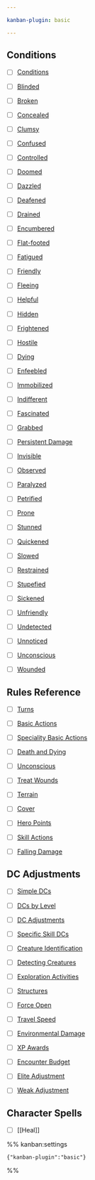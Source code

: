 ```yaml
---

kanban-plugin: basic

---
```


## Conditions

- [ ] [Conditions](Mechanics/Conditions/Conditions)
- [ ] [Blinded](../Conditions/Blinded.md)
- [ ] [Broken](../Conditions/Broken.md)
- [ ] [Concealed](../Conditions/Concealed.md)
- [ ] [Clumsy](../Conditions/Clumsy.md)
- [ ] [Confused](../Conditions/Confused.md)
- [ ] [Controlled](../Conditions/Controlled.md)
- [ ] [Doomed](../Conditions/Doomed.md)
- [ ] [Dazzled](../Conditions/Dazzled.md)
- [ ] [Deafened](../Conditions/Deafened.md)
- [ ] [Drained](../Conditions/Drained.md)
- [ ] [Encumbered](../Conditions/Encumbered.md)
- [ ] [Flat-footed](../Conditions/Flat-footed.md)
- [ ] [Fatigued](../Conditions/Fatigued.md)
- [ ] [Friendly](../Conditions/Friendly.md)
- [ ] [Fleeing](../Conditions/Fleeing.md)
- [ ] [Helpful](../Conditions/Helpful.md)
- [ ] [Hidden](../Conditions/Hidden.md)
- [ ] [Frightened](../Conditions/Frightened.md)
- [ ] [Hostile](../Conditions/Hostile.md)
- [ ] [Dying](../Conditions/Dying.md)
- [ ] [Enfeebled](../Conditions/Enfeebled.md)
- [ ] [Immobilized](../Conditions/Immobilized.md)
- [ ] [Indifferent](../Conditions/Indifferent.md)
- [ ] [Fascinated](../Conditions/Fascinated.md)
- [ ] [Grabbed](../Conditions/Grabbed.md)
- [ ] [Persistent Damage](../Conditions/Persistent%20Damage.md)
- [ ] [Invisible](../Conditions/Invisible.md)
- [ ] [Observed](../Conditions/Observed.md)
- [ ] [Paralyzed](../Conditions/Paralyzed.md)
- [ ] [Petrified](../Conditions/Petrified.md)
- [ ] [Prone](../Conditions/Prone.md)
- [ ] [Stunned](../Conditions/Stunned.md)
- [ ] [Quickened](../Conditions/Quickened.md)
- [ ] [Slowed](../Conditions/Slowed.md)
- [ ] [Restrained](../Conditions/Restrained.md)
- [ ] [Stupefied](../Conditions/Stupefied.md)
- [ ] [Sickened](../Conditions/Sickened.md)
- [ ] [Unfriendly](../Conditions/Unfriendly.md)
- [ ] [Undetected](../Conditions/Undetected.md)
- [ ] [Unnoticed](../Conditions/Unnoticed.md)
- [ ] [Unconscious](../Conditions/Unconscious.md)
- [ ] [Wounded](../Conditions/Wounded.md)


## Rules Reference

- [ ] [Turns](Rules%20Reference.md#Turns)
- [ ] [Basic Actions](Rules%20Reference.md#Basic%20Actions)
- [ ] [Speciality Basic Actions](Rules%20Reference.md#Speciality%20Basic%20Actions)
- [ ] [Death and Dying](Rules%20Reference.md#Death%20and%20Dying)
- [ ] [Unconscious](Rules%20Reference.md#Unconscious)
- [ ] [Treat Wounds](Rules%20Reference.md#Treat%20Wounds)
- [ ] [Terrain](Rules%20Reference.md#Terrain)
- [ ] [Cover](Rules%20Reference.md#Cover)
- [ ] [Hero Points](Rules%20Reference.md#Hero%20Points)
- [ ] [Skill Actions](Rules%20Reference.md#Skill%20Actions)
- [ ] [Falling Damage](Rules%20Reference.md#Falling%20Damage)


## DC Adjustments

- [ ] [Simple DCs](Rules%20Reference.md#Simple%20DCs)
- [ ] [DCs by Level](Rules%20Reference.md#DCs%20by%20Level)
- [ ] [DC Adjustments](Rules%20Reference.md#DC%20Adjustments)
- [ ] [Specific Skill DCs](Rules%20Reference.md#Specific%20Skill%20DCs)
- [ ] [Creature Identification](Rules%20Reference.md#Creature%20Identification)
- [ ] [Detecting Creatures](Rules%20Reference.md#Detecting%20Creatures)
- [ ] [Exploration Activities](Rules%20Reference.md#Exploration%20Activities)
- [ ] [Structures](Rules%20Reference.md#Structures)
- [ ] [Force Open](Rules%20Reference.md#Force%20Open)
- [ ] [Travel Speed](Rules%20Reference.md#Travel%20Speed)
- [ ] [Environmental Damage](Rules%20Reference.md#Environmental%20Damage)
- [ ] [XP Awards](Rules%20Reference.md#XP%20Awards)
- [ ] [Encounter Budget](Rules%20Reference.md#Encounter%20Budget)
- [ ] [Elite Adjustment](Rules%20Reference.md#Elite%20Adjustment)
- [ ] [Weak Adjustment](Rules%20Reference.md#Weak%20Adjustment)


## Character Spells

- [ ] [[Heal]]




%% kanban:settings
```
{"kanban-plugin":"basic"}
```
%%